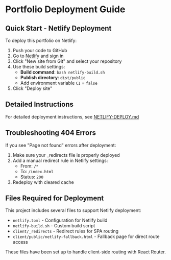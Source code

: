 # Portfolio Deployment Guide

## Quick Start - Netlify Deployment

To deploy this portfolio on Netlify:

1. Push your code to GitHub
2. Go to [Netlify](https://www.netlify.com/) and sign in
3. Click "New site from Git" and select your repository
4. Use these build settings:
   - **Build command**: `bash netlify-build.sh`
   - **Publish directory**: `dist/public`
   - Add environment variable `CI` = `false`
5. Click "Deploy site"

## Detailed Instructions

For detailed deployment instructions, see [NETLIFY-DEPLOY.md](./NETLIFY-DEPLOY.md)

## Troubleshooting 404 Errors

If you see "Page not found" errors after deployment:

1. Make sure your _redirects file is properly deployed
2. Add a manual redirect rule in Netlify settings:
   - From: `/*`
   - To: `/index.html`
   - Status: `200`
3. Redeploy with cleared cache

## Files Required for Deployment

This project includes several files to support Netlify deployment:

- `netlify.toml` - Configuration for Netlify build
- `netlify-build.sh` - Custom build script
- `client/_redirects` - Redirect rules for SPA routing
- `client/public/netlify-fallback.html` - Fallback page for direct route access

These files have been set up to handle client-side routing with React Router.